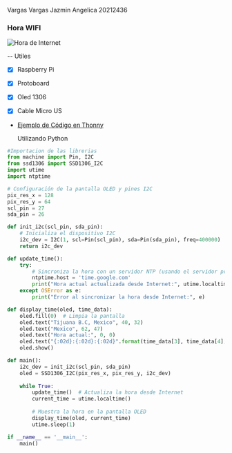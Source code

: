 Vargas Vargas Jazmin Angelica 20212436

### Hora WIFI

![Hora de Internet](https://github.com/JAZMIN2021/Expo/assets/79472215/6d8ea2b8-1e49-47e0-bfcc-c3e308f55cde)
  
  -- Utiles
- [x] Raspberry Pi
- [x]  Protoboard
- [x] Oled 1306
- [x] Cable Micro US
  

- [Ejemplo de Código en Thonny](#ejemplo-de-c%C3%B3digo)
 
  Utilizando Python 
```python
#Importacion de las librerias
from machine import Pin, I2C
from ssd1306 import SSD1306_I2C
import utime
import ntptime

# Configuración de la pantalla OLED y pines I2C
pix_res_x = 128
pix_res_y = 64
scl_pin = 27
sda_pin = 26

def init_i2c(scl_pin, sda_pin):
    # Inicializa el dispositivo I2C
    i2c_dev = I2C(1, scl=Pin(scl_pin), sda=Pin(sda_pin), freq=400000)
    return i2c_dev

def update_time():
    try:
        # Sincroniza la hora con un servidor NTP (usando el servidor predeterminado)
        ntptime.host = 'time.google.com'
        print("Hora actual actualizada desde Internet:", utime.localtime())
    except OSError as e:
        print("Error al sincronizar la hora desde Internet:", e)

def display_time(oled, time_data):
    oled.fill(0)  # Limpia la pantalla
    oled.text("Tijuana B.C, Mexico", 40, 32)
    oled.text("Mexico", 62, 47)
    oled.text("Hora actual:", 0, 0)
    oled.text("{:02d}:{:02d}:{:02d}".format(time_data[3], time_data[4], time_data[5]), 0, 16)
    oled.show()

def main():
    i2c_dev = init_i2c(scl_pin, sda_pin)
    oled = SSD1306_I2C(pix_res_x, pix_res_y, i2c_dev)
    
    while True:
        update_time()  # Actualiza la hora desde Internet
        current_time = utime.localtime()
        
        # Muestra la hora en la pantalla OLED
        display_time(oled, current_time)
        utime.sleep(1)

if __name__ == '__main__':
    main()




